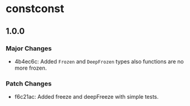 # constconst

## 1.0.0

### Major Changes

- 4b4ec6c: Added `Frozen` and `DeepFrozen` types also functions are no more frozen.

### Patch Changes

- f6c21ac: Added freeze and deepFreeze with simple tests.
